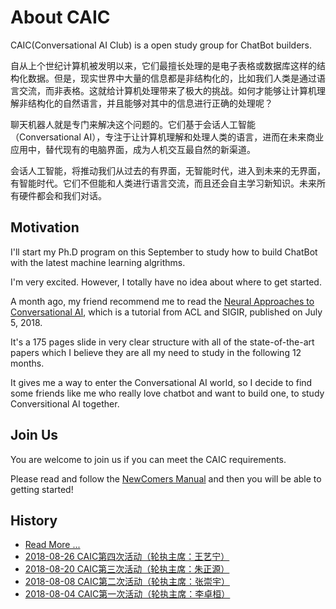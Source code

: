 # About CAIC

CAIC(Conversational AI Club) is a open study group for ChatBot builders.

自从上个世纪计算机被发明以来，它们最擅长处理的是电子表格或数据库这样的结构化数据。但是，现实世界中大量的信息都是非结构化的，比如我们人类是通过语言交流，而非表格。这就给计算机处理带来了极大的挑战。如何才能够让计算机理解非结构化的自然语言，并且能够对其中的信息进行正确的处理呢？

聊天机器人就是专门来解决这个问题的。它们基于会话人工智能（Conversational AI），专注于让计算机理解和处理人类的语言，进而在未来商业应用中，替代现有的电脑界面，成为人机交互最自然的新渠道。

会话人工智能，将推动我们从过去的有界面，无智能时代，进入到未来的无界面，有智能时代。它们不但能和人类进行语言交流，而且还会自主学习新知识。未来所有硬件都会和我们对话。

## Motivation

I'll start my Ph.D program on this September to study how to build ChatBot with the latest machine learning algrithms.

I'm very excited. However, I totally have no idea about where to get started.

A month ago, my friend recommend me to read the [Neural Approaches to Conversational AI](https://www.microsoft.com/en-us/research/publication/neural-approaches-to-conversational-ai/), which is a tutorial from ACL and SIGIR, published on July 5, 2018.

It's a 175 pages slide in very clear structure with all of the state-of-the-art papers which I believe they are all my need to study in the following 12 months.

It gives me a way to enter the Conversational AI world, so I decide to find some friends like me who really love chatbot and want to build one, to study Conversitional AI together.

## Join Us

You are welcome to join us if you can meet the CAIC requirements.

Please read and follow the [NewComers Manual](https://github.com/BUPT/awesome-chatbot/wiki/Newcomer-Manual) and then you will be able to getting started!

## History

- [Read More ...](https://github.com/BUPT/awesome-chatbot/issues/)
- [2018-08-26 CAIC第四次活动（轮执主席：王艺宁）](https://github.com/BUPT/awesome-chatbot/issues/6)
- [2018-08-20 CAIC第三次活动（轮执主席：朱正源）](https://github.com/BUPT/awesome-chatbot/issues/5)
- [2018-08-08 CAIC第二次活动（轮执主席：张崇宇）](https://github.com/BUPT/awesome-chatbot/issues/7)
- [2018-08-04 CAIC第一次活动（轮执主席：李卓桓）](https://github.com/BUPT/awesome-chatbot/issues/7)
